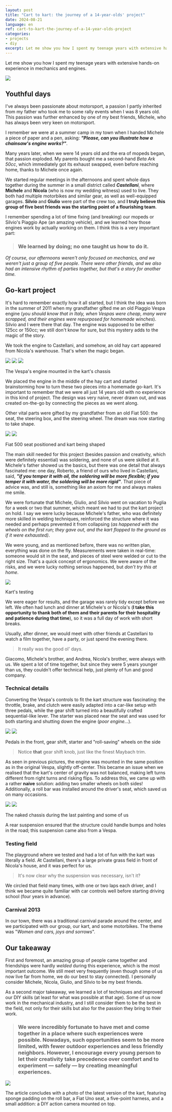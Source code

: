 ```yaml
---
layout: post
title: "Cart to kart: the journey of a 14-year-olds' project"
date: 2024-08-21
language: en
ref: cart-to-kart-the-journey-of-a-14-year-olds-project
categories:
- projects
- diy
excerpt: Let me show you how I spent my teenage years with extensive hands-on experience in mechanics and engines.
---
```


Let me show you how I spent my teenage years with extensive hands-on experience in mechanics and engines.

![](/assets/images/2024-08-21-cart-to-kart-the-journey-of-a-14-year-olds-project/1.jpg)

## Youthful days

I've always been passionate about motorsport, a passion I partly inherited from my father who took me to some rally events when I was 8 years old. This passion was further enhanced by one of my best friends, Michele, who has always been very keen on motorsport.

I remember we were at a summer camp in my town when I handed Michele a piece of paper and a pen, asking: ***"Please, can you illustrate how a chainsaw's engine works?"***.

Many years later, when we were 14 years old and the era of mopeds began, that passion exploded. My parents bought me a second-hand *Beta Ark 50cc*, which immediately got its exhaust swapped, even before reaching home, thanks to Michele once again.

We started regular meetings in the afternoons and spent whole days together during the summer in a small district called ***Castellani***, where **Michele** and **Nicola** (who is now my wedding witness) used to live. They both had multiple motorbikes and similar gear, as well as well-equipped garages. **Silvio** and **Giulio** were part of the crew too, and **I truly believe this group of five best friends was the starting point of a flourishing team**.

I remember spending a lot of time fixing (and breaking) our mopeds or Silvio's Piaggio Ape (an amazing vehicle), and we learned how those engines work by actually working on them. I think this is a very important part:
> ### We learned by doing; no one taught us how to do it.

*Of course, our afternoons weren't only focused on mechanics, and we weren't just a group of five people. There were other friends, and we also had an intensive rhythm of parties together, but that's a story for another time.*

## Go-kart project

It's hard to remember exactly how it all started, but I think the idea was born in the summer of 2011 when my grandfather gifted me an old Piaggio Vespa engine (*you should know that in Italy, when Vespas were cheap, many were scrapped, and their engines were repurposed for homemade winches*). 
Silvio and I were there that day.
The engine was supposed to be either 125cc or 150cc; we still don't know for sure, but this mystery adds to the magic of the story.

We took the engine to Castellani, and somehow, an old hay cart appeared from Nicola's warehouse. That's when the magic began.

<div class="images-container">
  <div class="images">
    <img src="/assets/images/2024-08-21-cart-to-kart-the-journey-of-a-14-year-olds-project/2.jpg"/>
    <img src="/assets/images/2024-08-21-cart-to-kart-the-journey-of-a-14-year-olds-project/3.jpg"/>
    <img src="/assets/images/2024-08-21-cart-to-kart-the-journey-of-a-14-year-olds-project/4.jpg"/>
  </div>
  <p class="desc">The Vespa's engine mounted in the kart's chassis</p>
</div>

We placed the engine in the middle of the hay cart and started brainstorming how to turn these two pieces into a homemade go-kart. It's important to remember that we were all just 14 years old with no experience in this kind of project. The design was very naive, never drawn out, and was created on-the-go by connecting the pieces as we went along.

Other vital parts were gifted by my grandfather from an old Fiat 500: the seat, the steering box, and the steering wheel. The dream was now starting to take shape.

<div class="images-container">
  <div class="images">
    <img src="/assets/images/2024-08-21-cart-to-kart-the-journey-of-a-14-year-olds-project/5.jpg"/>
    <img src="/assets/images/2024-08-21-cart-to-kart-the-journey-of-a-14-year-olds-project/6.jpg"/>
  </div>
  <p class="desc">Fiat 500 seat positioned and kart being shaped</p>
</div>

The main skill needed for this project (besides passion and creativity, which were definitely essential) was soldering, and none of us were skilled at it. Michele's father showed us the basics, but there was one detail that always fascinated me: one day, Roberto, a friend of ours who lived in Castellani, said, ***"if you temper it with oil, the soldering will be more flexible; if you temper it with water, the soldering will be more rigid"***. That piece of advice was, and still is, something like an axiom for me and always makes me smile.

We were fortunate that Michele, Giulio, and Silvio went on vacation to Puglia for a week or two that summer, which meant we had to put the kart project on hold. I say we were lucky because Michele's father, who was definitely more skilled in welding techniques, reinforced the structure where it was needed and perhaps prevented it from collapsing (*as happened with the wheels on the first run; they gave out, and the kart flopped to the ground as if it were exhausted)*.

We were young, and as mentioned before, there was no written plan, everything was done on the fly. Measurements were taken in real-time: someone would sit in the seat, and pieces of steel were welded or cut to the right size. That's a quick concept of ergonomics.
We were aware of the risks, and we were lucky nothing serious happened, but *don't try this at home*.

<div class="images-container">
  <div class="images">
    <img src="/assets/images/2024-08-21-cart-to-kart-the-journey-of-a-14-year-olds-project/7.jpg"/>
  </div>
  <p class="desc">Kart's testing</p>
</div>

We were eager for results, and the garage was rarely tidy except before we left. We often had lunch and dinner at Michele's or Nicola's (**I take this opportunity to thank both of them and their parents for their hospitality and patience during that time**), so it was a full day of work with short breaks.

Usually, after dinner, we would meet with other friends at Castellani to watch a film together, have a party, or just spend the evening there.
> It really was the good ol' days.

Giacomo, Michele's brother, and Andrea, Nicola's brother, were always with us. We spent a lot of time together, but since they were 5 years younger than us, they couldn't offer technical help, just plenty of fun and good company.

### Technical details

Converting the Vespa's controls to fit the kart structure was fascinating: the throttle, brake, and clutch were easily adapted into a car-like setup with three pedals, while the gear shift turned into a beautifully crafted sequential-like lever. The starter was placed near the seat and was used for both starting and shutting down the engine (*poor engine...*).

<div class="images-container">
  <div class="images">
    <img src="/assets/images/2024-08-21-cart-to-kart-the-journey-of-a-14-year-olds-project/8.jpg"/>
    <img src="/assets/images/2024-08-21-cart-to-kart-the-journey-of-a-14-year-olds-project/9.jpg"/>
  </div>
  <p class="desc">Pedals in the front, gear shift, starter and "roll-saving" wheels on the side</p>
</div>

> Notice **that** gear shift knob, just like the finest Maybach trim.

As seen in previous pictures, the engine was mounted in the same position as in the original Vespa, slightly off-center. This became an issue when we realised that the kart's center of gravity was not balanced, making left turns different from right turns and risking flips.
To address this, we came up with a rather **naive** solution: adding two smaller wheels on both sides!
Additionally, a roll bar was installed around the driver's seat, which saved us on many occasions.

<div class="images-container">
  <div class="images">
    <img src="/assets/images/2024-08-21-cart-to-kart-the-journey-of-a-14-year-olds-project/10.jpg"/>
    <img src="/assets/images/2024-08-21-cart-to-kart-the-journey-of-a-14-year-olds-project/11.jpg"/>
  </div>
  <p class="desc">The naked chassis during the last painting and some of us</p>
</div>

A rear suspension ensured that the structure could handle bumps and holes in the road; this suspension came also from a Vespa.

### Testing field

The playground where we tested and had a lot of fun with the kart was literally a field. At Castellani, there's a large private grass field in front of Nicola's house, and it was perfect for us.
> It's now clear why the suspension was necessary, isn't it?

We circled that field many times, with one or two laps each driver, and I think we became quite familiar with car controls well before starting driving school (four years in advance).

### Carnival 2013

In our town, there was a traditional carnival parade around the center, and we participated with our group, our kart, and some motorbikes. The theme was "*Women and cars, joys and sorrows*".

## Our takeaway

First and foremost, an amazing group of people came together and friendships were hardly *welded* during this experience, which is the most important outcome. We still meet very frequently (even though some of us now live far from home, we do our best to stay connected). I personally consider Michele, Nicola, Giulio, and Silvio to be my best friends.

As a second major takeaway, we learned a lot of techniques and improved our DIY skills (at least for what was possible at that age). Some of us now work in the mechanical industry, and I still consider them to be the best in the field, not only for their skills but also for the passion they bring to their work.
> ### We were incredibly fortunate to have met and come together in a place where such experiences were possible. Nowadays, such opportunities seem to be more limited, with fewer outdoor experiences and less friendly neighbors. However, I encourage every young person to let their creativity take precedence over comfort and to experiment — safely — by creating meaningful experiences.

![](/assets/images/2024-08-21-cart-to-kart-the-journey-of-a-14-year-olds-project/12.jpg)

The article concludes with a photo of the latest version of the kart, featuring sponge padding on the roll bar, a Fiat Uno seat, a five-point harness, and a small addition: a DIY action camera mounted on top.
